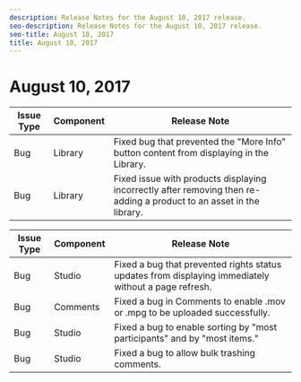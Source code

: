 ```yaml
---
description: Release Notes for the August 10, 2017 release.
seo-description: Release Notes for the August 10, 2017 release.
seo-title: August 10, 2017
title: August 10, 2017
---
```


# August 10, 2017

<table id="table_nyy_ryv_v1b"> 
 <title>Production Release</title> 
 <tgroup cols="3"> 
  <colspec colnum="1" colname="col1" /> 
  <colspec colnum="2" colname="col2" /> 
  <colspec colnum="3" colname="col3" /> 
  <thead> 
   <tr> 
    <th class="entry"><b>Issue Type</b></th> 
    <th class="entry"><b>Component</b></th> 
    <th class="entry"><b>Release Note</b></th> 
   </tr> 
  </thead> 
  <tbody> 
   <tr> 
    <td>Bug</td> 
    <td>Library</td> 
    <td>Fixed bug that prevented the "More Info" button content from displaying in the Library.</td> 
   </tr> 
   <tr> 
    <td>Bug</td> 
    <td>Library</td> 
    <td>Fixed issue with products displaying incorrectly after removing then re-adding a product to an asset in the library.</td> 
   </tr> 
  </tbody> 
 </tgroup> 
</table>

<table id="table_hjs_syv_v1b"> 
 <title>UAT Release</title> 
 <tgroup cols="3"> 
  <colspec colnum="1" colname="col1" /> 
  <colspec colnum="2" colname="col2" /> 
  <colspec colnum="3" colname="col3" /> 
  <thead> 
   <tr> 
    <th class="entry"><b>Issue Type</b></th> 
    <th class="entry"><b>Component</b></th> 
    <th class="entry"><b>Release Note</b></th> 
   </tr> 
  </thead> 
  <tbody> 
   <tr> 
    <td>Bug</td> 
    <td>Studio</td> 
    <td>Fixed a bug that prevented rights status updates from displaying immediately without a page refresh.</td> 
   </tr> 
   <tr> 
    <td>Bug</td> 
    <td>Comments</td> 
    <td>Fixed a bug in Comments to enable .mov or .mpg to be uploaded successfully.</td> 
   </tr> 
   <tr> 
    <td>Bug</td> 
    <td>Studio</td> 
    <td>Fixed a bug to enable sorting by "most participants" and by "most items."</td> 
   </tr> 
   <tr> 
    <td>Bug</td> 
    <td>Studio</td> 
    <td>Fixed a bug to allow bulk trashing comments.</td> 
   </tr> 
  </tbody> 
 </tgroup> 
</table>

